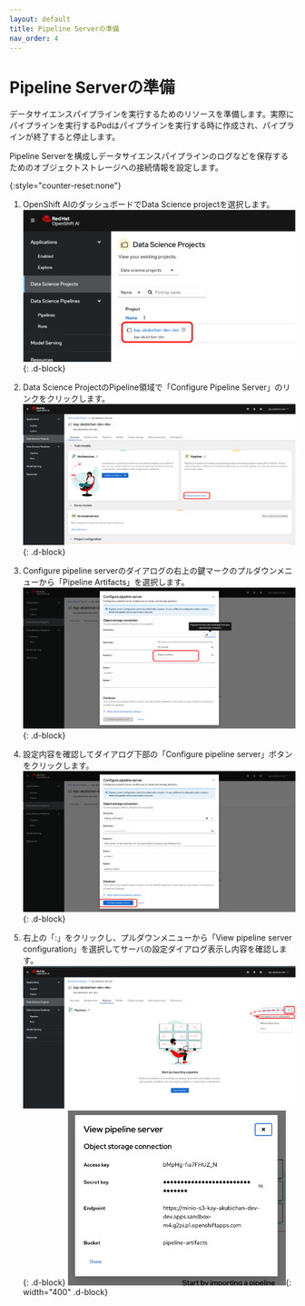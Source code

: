 ```yaml
---
layout: default
title: Pipeline Serverの準備
nav_order: 4
---
```


# Pipeline Serverの準備
データサイエンスパイプラインを実行するためのリソースを準備します。実際にパイプラインを実行するPodはパイプラインを実行する時に作成され、パイプラインが終了すると停止します。

Pipeline Serverを構成しデータサイエンスパイプラインのログなどを保存するためのオブジェクトストレージへの接続情報を設定します。

{:style="counter-reset:none"}
1. OpenShift AIのダッシュボードでData Science projectを選択します。
![](../../assets/oai_pls_select_dsp.png){: .d-block}

1. Data Science ProjectのPipeline領域で「Configure Pipeline Server」のリンクをクリックします。
![](../../assets/oai_pls_start_configure.png){: .d-block}

1. Configure pipeline serverのダイアログの右上の鍵マークのプルダウンメニューから「Pipeline Artifacts」を選択します。
![](../../assets/oai_pls_select_storage.png){: .d-block}

1. 設定内容を確認してダイアログ下部の「Configure pipeline server」ボタンをクリックします。
![](../../assets/oai_pls_save_configure.png){: .d-block}

1. 右上の「:」をクリックし、プルダウンメニューから「View pipeline server configuration」を選択してサーバの設定ダイアログ表示し内容を確認します。
![](../../assets/oai_pls_view_configure.png){: .d-block}
![](../../assets/oai_pls_verify_configure.png){: width="400"  .d-block}